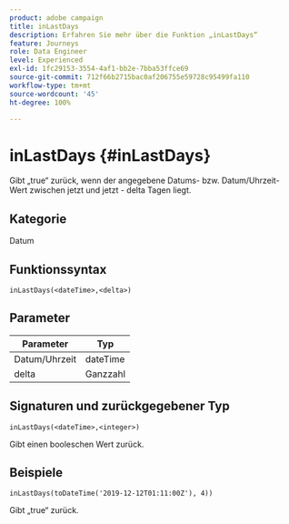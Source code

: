 ```yaml
---
product: adobe campaign
title: inLastDays
description: Erfahren Sie mehr über die Funktion „inLastDays“
feature: Journeys
role: Data Engineer
level: Experienced
exl-id: 1fc29153-3554-4af1-bb2e-7bba53ffce69
source-git-commit: 712f66b2715bac0af206755e59728c95499fa110
workflow-type: tm+mt
source-wordcount: '45'
ht-degree: 100%

---
```


# inLastDays {#inLastDays}

Gibt „true“ zurück, wenn der angegebene Datums- bzw. Datum/Uhrzeit-Wert zwischen jetzt und jetzt - delta Tagen liegt.

## Kategorie

Datum

## Funktionssyntax

`inLastDays(<dateTime>,<delta>)`

## Parameter

| Parameter | Typ |
|-----------|------------------|
| Datum/Uhrzeit | dateTime |
| delta | Ganzzahl |

## Signaturen und zurückgegebener Typ

`inLastDays(<dateTime>,<integer>)`

Gibt einen booleschen Wert zurück.

## Beispiele

`inLastDays(toDateTime('2019-12-12T01:11:00Z'), 4))`

Gibt „true“ zurück.
